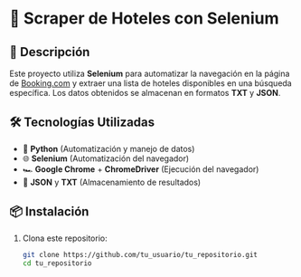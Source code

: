 # 🏨 Scraper de Hoteles con Selenium

## 🚀 Descripción

Este proyecto utiliza **Selenium** para automatizar la navegación en la página de [Booking.com](https://www.booking.com) y extraer una lista de hoteles disponibles en una búsqueda específica. Los datos obtenidos se almacenan en formatos **TXT** y **JSON**.

## 🛠 Tecnologías Utilizadas

- 🐍 **Python** (Automatización y manejo de datos)
- 🌐 **Selenium** (Automatización del navegador)
- 🏎 **Google Chrome** + **ChromeDriver** (Ejecución del navegador)
- 📄 **JSON** y **TXT** (Almacenamiento de resultados)

## 📦 Instalación

1. Clona este repositorio:
   ```bash
   git clone https://github.com/tu_usuario/tu_repositorio.git
   cd tu_repositorio
